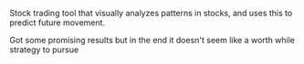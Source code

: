 Stock trading tool that visually analyzes patterns in stocks, and uses this to predict future movement. 

Got some promising results but in the end it doesn't seem like a worth while strategy to pursue

